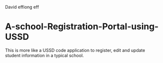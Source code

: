 David effiong eff
# A-school-Registration-Portal-using-USSD
This is more like a USSD code application to register, edit and update student information in a typical school.
